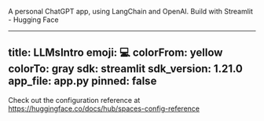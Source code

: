 
A personal ChatGPT app, using LangChain and OpenAI. Build with Streamlit - Hugging Face



---
title: LLMsIntro
emoji: 💻
colorFrom: yellow
colorTo: gray
sdk: streamlit
sdk_version: 1.21.0
app_file: app.py
pinned: false
---

Check out the configuration reference at https://huggingface.co/docs/hub/spaces-config-reference
